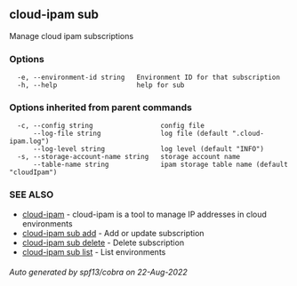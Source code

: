 ## cloud-ipam sub

Manage cloud ipam subscriptions

### Options

```
  -e, --environment-id string   Environment ID for that subscription
  -h, --help                    help for sub
```

### Options inherited from parent commands

```
  -c, --config string                 config file
      --log-file string               log file (default ".cloud-ipam.log")
      --log-level string              log level (default "INFO")
  -s, --storage-account-name string   storage account name
      --table-name string             ipam storage table name (default "cloudIpam")
```

### SEE ALSO

* [cloud-ipam](cloud-ipam.md)	 - cloud-ipam is a tool to manage IP addresses in cloud environments
* [cloud-ipam sub add](cloud-ipam_sub_add.md)	 - Add or update subscription
* [cloud-ipam sub delete](cloud-ipam_sub_delete.md)	 - Delete subscription
* [cloud-ipam sub list](cloud-ipam_sub_list.md)	 - List environments

###### Auto generated by spf13/cobra on 22-Aug-2022
